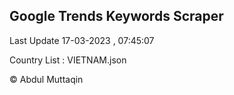

## Google Trends Keywords Scraper 
 
Last Update 17-03-2023 , 07:45:07

Country List :
VIETNAM.json



© Abdul Muttaqin 
